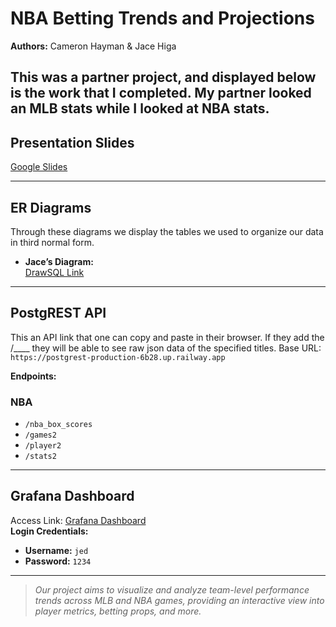 # NBA Betting Trends and Projections 
**Authors:** Cameron Hayman & Jace Higa  

This was a partner project, and displayed below is the work that I completed. My partner looked an MLB stats while I looked at NBA stats.
---

## Presentation Slides  
[Google Slides](https://docs.google.com/presentation/d/1Nm-1x9f-HRwttxAOMEr_I_eqFnBn7OaOfxYKBqQk3SI/edit?usp=sharing)

---

## ER Diagrams  
Through these diagrams we display the tables we used to organize our data in third normal form.
- **Jace’s Diagram:**  
  [DrawSQL Link](https://drawsql.app/teams/willamette-9/diagrams/final-project)

---

## PostgREST API  
This an API link that one can copy and paste in their browser. If they add the /____ they will be able to see raw json data of the specified titles.
Base URL:  
`https://postgrest-production-6b28.up.railway.app`

**Endpoints:**  

### NBA
- `/nba_box_scores`  
- `/games2`  
- `/player2`  
- `/stats2`  

---

## Grafana Dashboard  

Access Link: [Grafana Dashboard](https://grafana-production-dc21.up.railway.app/login)  
**Login Credentials:**  
- **Username:** `jed`  
- **Password:** `1234`

---

>  *Our project aims to visualize and analyze team-level performance trends across MLB and NBA games, providing an interactive view into player metrics, betting props, and more.*
